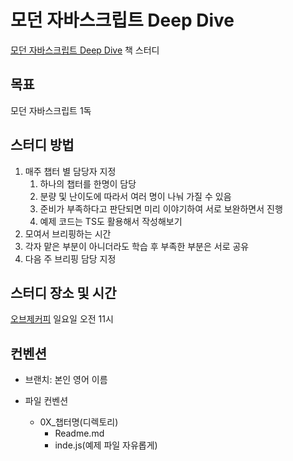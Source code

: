 # 모던 자바스크립트 Deep Dive

[모던 자바스크립트 Deep Dive](http://www.yes24.com/Product/Goods/92742567) 책 스터디

## 목표

모던 자바스크립트 1독

## 스터디 방법

1. 매주 챕터 별 담당자 지정
   1. 하나의 챕터를 한명이 담당
   2. 분량 및 난이도에 따라서 여러 명이 나눠 가질 수 있음
   3. 준비가 부족하다고 판단되면 미리 이야기하여 서로 보완하면서 진행
   4. 예제 코드는 TS도 활용해서 작성해보기
2. 모여서 브리핑하는 시간
3. 각자 맡은 부분이 아니더라도 학습 후 부족한 부분은 서로 공유
4. 다음 주 브리핑 담당 지정

## 스터디 장소 및 시간

[오브제커피]([http://naver.me/GmFVPBDW](http://naver.me/GmFVPBDW)) 일요일 오전 11시


## 컨벤션

- 브랜치: 본인 영어 이름

* 파일 컨벤션

  * 0X_챕터명(디렉토리)
    * Readme.md
    * inde.js(예제 파일 자유롭게)[](https://)

